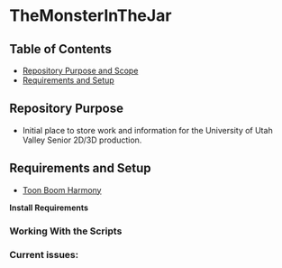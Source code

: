 # TheMonsterInTheJar

## Table of Contents
- [Repository Purpose and Scope]()
- [Requirements and Setup]()


## Repository Purpose
- Initial place to store work and information for the University of Utah Valley Senior 2D/3D production.


## Requirements and Setup
- [Toon Boom Harmony](https://www.toonboom.com/products/harmony)

**Install Requirements**

### Working With the Scripts


### Current issues:

